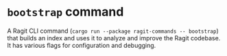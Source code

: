 # `bootstrap` command

A Ragit CLI command (`cargo run --package ragit-commands -- bootstrap`) that builds an index and uses it to analyze and improve the Ragit codebase. It has various flags for configuration and debugging.